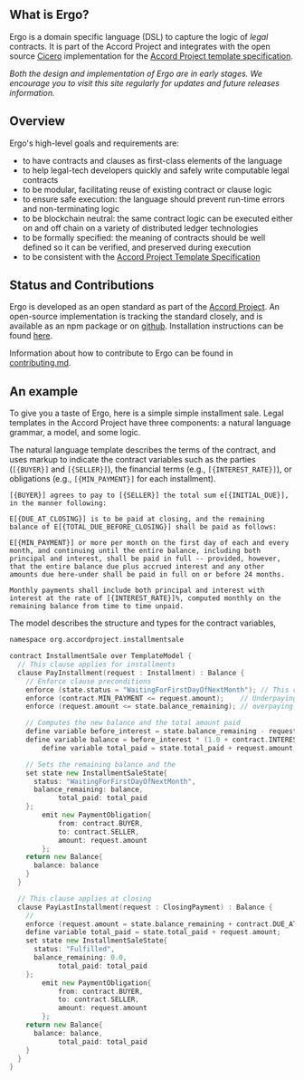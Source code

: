 ## What is Ergo?

Ergo is a domain specific language (DSL) to capture the logic of *legal* contracts. It is part of the Accord Project and integrates with the open source [Cicero](https://github.com/accordproject/cicero) implementation for the [Accord Project template specification](https://docs.google.com/document/d/1TxqtWgT4OcGozWAJpIC-bwrj4AOWoPXmEAoOcfMuRCM).

_Both the design and implementation of Ergo are in early stages. We encourage you to visit this site regularly for updates and future releases information._

## Overview

Ergo's high-level goals and requirements are:
- to have contracts and clauses as first-class elements of the language
- to help legal-tech developers quickly and safely write computable legal contracts
- to be modular, facilitating reuse of existing contract or clause logic
- to ensure safe execution: the language should prevent run-time errors and non-terminating logic
- to be blockchain neutral: the same contract logic can be executed either on and off chain on a variety of distributed ledger technologies
- to be formally specified: the meaning of contracts should be well defined so it can be verified, and preserved during execution
- to be consistent with the [Accord Project Template Specification](https://docs.google.com/document/d/1UacA_r2KGcBA2D4voDgGE8jqid-Uh4Dt09AE-shBKR0)

## Status and Contributions

Ergo is developed as an open standard as part of the <a href="https://www.accordproject.org">Accord Project</a>. An open-source implementation is tracking the standard closely, and is available as an npm package or on [github](https://github.com/accordproject/ergo). Installation instructions can be found [here](http://ergo.readthedocs.io/en/latest/Installation.html).

Information about how to contribute to Ergo can be found in [contributing.md](https://github.com/accordproject/ergo/blob/master/contribute-to-ergo/contributing.md).

## An example

To give you a taste of Ergo, here is a simple simple installment sale. Legal templates in the Accord Project have three components: a natural language grammar, a model, and some logic.

The natural language template describes the terms of the contract, and uses markup to indicate the contract variables such as the parties (`[{BUYER}]` and `[{SELLER}]`), the financial terms (e.g., `[{INTEREST_RATE}]`), or obligations (e.g., `[{MIN_PAYMENT}]` for each installment).

```
[{BUYER}] agrees to pay to [{SELLER}] the total sum e[{INITIAL_DUE}], in the manner following:

E[{DUE_AT_CLOSING}] is to be paid at closing, and the remaining balance of E[{TOTAL_DUE_BEFORE_CLOSING}] shall be paid as follows:

E[{MIN_PAYMENT}] or more per month on the first day of each and every month, and continuing until the entire balance, including both principal and interest, shall be paid in full -- provided, however, that the entire balance due plus accrued interest and any other amounts due here-under shall be paid in full on or before 24 months.

Monthly payments shall include both principal and interest with interest at the rate of [{INTEREST_RATE}]%, computed monthly on the remaining balance from time to time unpaid.
```

The model describes the structure and types for the contract variables, 

```go
namespace org.accordproject.installmentsale

contract InstallmentSale over TemplateModel {
  // This clause applies for installments
  clause PayInstallment(request : Installment) : Balance {
    // Enforce clause preconditions
    enforce (state.status = "WaitingForFirstDayOfNextMonth"); // This clause only applies when waiting for next installment
    enforce (contract.MIN_PAYMENT <= request.amount);    // Underpaying is forbidden
    enforce (request.amount <= state.balance_remaining); // overpaying is forbidden.

    // Computes the new balance and the total amount paid
    define variable before_interest = state.balance_remaining - request.amount;
    define variable balance = before_interest * (1.0 + contract.INTEREST_RATE/100.00);
		define variable total_paid = state.total_paid + request.amount;

    // Sets the remaining balance and the 
    set state new InstallmentSaleState{
      status: "WaitingForFirstDayOfNextMonth",
      balance_remaining: balance,
			total_paid: total_paid
    };
		emit new PaymentObligation{
			from: contract.BUYER,
			to: contract.SELLER,
			amount: request.amount
		};
    return new Balance{
      balance: balance
    }
  }

  // This clause applies at closing
  clause PayLastInstallment(request : ClosingPayment) : Balance {
    // 
    enforce (request.amount = state.balance_remaining + contract.DUE_AT_CLOSING);
    define variable total_paid = state.total_paid + request.amount;
    set state new InstallmentSaleState{
      status: "Fulfilled",
      balance_remaining: 0.0,
			total_paid: total_paid
    };
		emit new PaymentObligation{
			from: contract.BUYER,
			to: contract.SELLER,
			amount: request.amount
		};
    return new Balance{
      balance: balance,
			total_paid: total_paid
    }
  }
}
